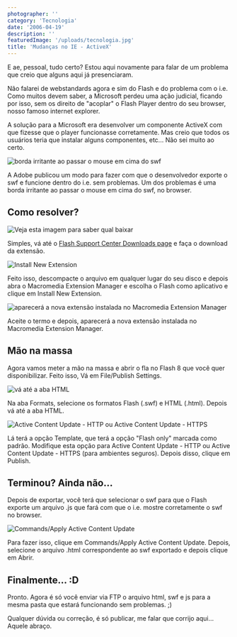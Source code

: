 ```yaml
---
photographer: ''
category: 'Tecnologia'
date: '2006-04-19'
description: ''
featuredImage: '/uploads/tecnologia.jpg'
title: 'Mudanças no IE - ActiveX'
---
```


E ae, pessoal, tudo certo? Estou aqui novamente para falar de um problema que creio que alguns aqui já presenciaram.

Não falarei de webstandards agora e sim do Flash e do problema com o i.e. Como muitos devem saber, a Microsoft perdeu uma ação judicial, ficando por isso, sem os direito de "acoplar" o Flash Player dentro do seu browser, nosso famoso internet explorer.

A solução para a Microsoft era desenvolver um componente ActiveX com que fizesse que o player funcionasse corretamente. Mas creio que todos os usuários teria que instalar alguns componentes, etc... Não sei muito ao certo.

![borda irritante ao passar o mouse em cima do swf](/uploads/erro.jpg)

A Adobe publicou um modo para fazer com que o desenvolvedor exporte o swf e funcione dentro do i.e. sem problemas. Um dos problemas é uma borda irritante ao passar o mouse em cima do swf, no browser.

## Como resolver?

![Veja esta imagem para saber qual baixar](/uploads/tela01.jpg)

Simples, vá até o [Flash Support Center Downloads page](http://www.macromedia.com/support/flash/downloads.html#flash8) e faça o download da extensão.

![Install New Extension](/uploads/tela02.jpg)

Feito isso, descompacte o arquivo em qualquer lugar do seu disco e depois abra o Macromedia Extension Manager e escolha o Flash como aplicativo e clique em Install New Extension.

![aparecerá a nova extensão instalada no Macromedia Extension Manager](/uploads/tela03.jpg)

Aceite o termo e depois, aparecerá a nova extensão instalada no Macromedia Extension Manager.

## Mão na massa

Agora vamos meter a mão na massa e abrir o fla no Flash 8 que você quer disponibilizar. Feito isso, Vá em File/Publish Settings.

![vá até a aba HTML](/uploads/tela04.jpg)

Na aba Formats, selecione os formatos Flash (.swf) e HTML (.html). Depois vá até a aba HTML.

![Active Content Update - HTTP ou Active Content Update - HTTPS](/uploads/tela05.jpg)

Lá terá a opção Template, que terá a opção "Flash only" marcada como padrão. Modifique esta opção para Active Content Update - HTTP ou Active Content Update - HTTPS (para ambientes seguros). Depois disso, clique em Publish.

## Terminou? Ainda não...

Depois de exportar, você terá que selecionar o swf para que o Flash exporte um arquivo .js que fará com que o i.e. mostre corretamente o swf no browser.

![Commands/Apply Active Content Update](/uploads/tela06.jpg)

Para fazer isso, clique em Commands/Apply Active Content Update. Depois, selecione o arquivo .html correspondente ao swf exportado e depois clique em Abrir.

## Finalmente... :D

Pronto. Agora é só você enviar via FTP o arquivo html, swf e js para a mesma pasta que estará funcionando sem problemas. ;)

Qualquer dúvida ou correção, é só publicar, me falar que corrijo aqui... Aquele abraço.
